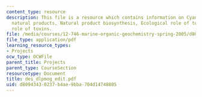 ```yaml
---
content_type: resource
description: This file is a resource which contains information on Cyanobacterial
  natural products, Natural product biosynthesis, Ecological role of toxins and Physiological
  role of toxins.
file: /media/courses/12-746-marine-organic-geochemistry-spring-2005/d80943430237b4ae9bba704d14748805_des_dlpmog_edit.pdf
file_type: application/pdf
learning_resource_types:
- Projects
ocw_type: OCWFile
parent_title: Projects
parent_type: CourseSection
resourcetype: Document
title: des_dlpmog_edit.pdf
uid: d8094343-0237-b4ae-9bba-704d14748805
---
```

